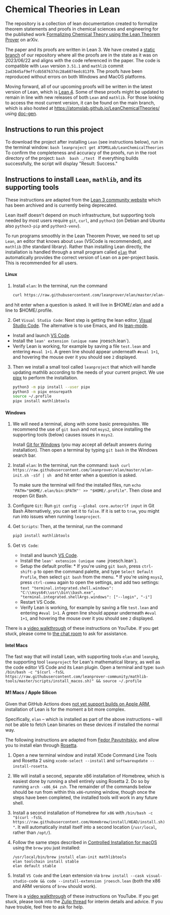 # Chemical Theories in Lean
The repository is a collection of lean documentation created to formalize theorem statements and proofs in chemical sciences and engineering for the published work [Formalizing Chemical Theory using the Lean Theorem Prover](https://arxiv.org/abs/2210.12150) on arXiv.

The paper and its proofs are written in Lean 3. We have created a [static branch](https://github.com/ATOMSLab/LeanChemicalTheories/tree/static-branch_2023-06-18) of our repository where all the proofs are in the state as it was on 2023/06/22 and aligns with the code referenced in the paper. The code is compatible with `Lean` version `3.51.1` and `mathlib` commit `2ad3645af9effcdb587637dc28a6074edc813f9`. The proofs have been reproduced without errors on both Windows and MacOS platforms.

Moving forward, all of our upcoming proofs will be written in the latest version of Lean, which is [Lean 4](https://github.com/leanprover/lean4). Some of these proofs might be updated to remain in line with new releases of both `Lean` and `mathlib`. For those looking to access the most current version, it can be found on the main branch, which is also hosted at https://atomslab.github.io/LeanChemicalTheories/ using [doc-gen](https://github.com/ATOMSLab/doc-gen/tree/master). 


## Instructions to run this project
To download the project after installing `Lean` (see instructions below), run in the terminal window: 
      ```bash
      leanproject get ATOMSLab/LeanChemicalTheories 
      ```
To confirm the completeness and accuracy of the proofs, run in the root directory of the project: 
      ```bash 
      bash ./test
      ``` 
If everything builds successfully, the script will display "Result: Success."

## Instructions to install `Lean`, `mathlib`, and its supporting tools
These instructions are adapted from the [Lean 3 community website](https://leanprover-community.github.io/lean3/get_started.html) which has been archived 
and is currently being deprecated. 

Lean itself doesn't depend on much infrastructure, but supporting tools needed by most users require `git`, `curl`, and `python3` 
(on Debian and Ubuntu also `python3-pip` and `python3-venv`). 

To run programs smoothly in the Lean Theorem Prover, we need to set up `Lean`, an editor that knows about `Lean` (VSCode is recommended), 
and `mathlib` (the standard library). Rather than installing Lean directly, the installation is handled through a small program 
called [`elan`](https://github.com/leanprover/elan) that automatically provides the correct version of Lean on a per-project basis. 
This is recommended for all users.

#### Linux

1. Install `elan`:
  In the terminal, run the command
      ```bash
      curl https://raw.githubusercontent.com/leanprover/elan/master/elan-init.sh -sSf | sh
      ```
  and hit enter when a question is asked. It will live in $HOME/.elan and add a line to $HOME/.profile.

2. Get `Visual Studio Code`:
   Next step is getting the lean editor, [Visual Studio Code](https://code.visualstudio.com/). The alternative is to use Emacs, and its [lean-mode](https://github.com/leanprover/lean-mode).

  * Install and launch [VS Code](https://code.visualstudio.com/).
  * Install the `lean' extension (unique name `jroesch.lean`).
  * Verify Lean is working, for example by saving a file `test.lean` and entering `#eval 1+1`.
    A green line should appear underneath `#eval 1+1`, and hovering the mouse over it you should see `2`
    displayed.

3. Then we install a small tool called `leanproject` that which will handle updating mathlib according to the needs of your current project. We use
  [pipx](https://pipxproject.github.io/pipx/) to perform the installation.
      ```bash
      python3 -m pip install --user pipx
      python3 -m pipx ensurepath
      source ~/.profile
      pipx install mathlibtools
      ```  

#### Windows

1. We will need a terminal, along with some basic prerequisites.
   We recommend the use of `git bash` and not `msys2`, since installing the supporting tools (below) causes issues in `msys2`.

   Install [Git for Windows](https://gitforwindows.org/) (you may accept all default answers during installation).
   Then open a terminal by typing `git bash` in the Windows search bar.

2. Install `elan`:
   In the terminal, run the command:
       ```bash
       curl https://raw.githubusercontent.com/leanprover/elan/master/elan-init.sh -sSf | sh
       ```
   and hit enter when a question is asked.

   To make sure the terminal will find the installed files, run `echo 'PATH="$HOME/.elan/bin:$PATH"' >> "$HOME/.profile"`.
   Then close and reopen Git Bash.

4. Configure `Git`:
   Run `git config --global core.autocrlf input` in Git Bash
   Alternatively, you can set it to `false`. If it is set to `true`, you might run into issues when running `leanproject`.

5. Get `Scripts`:
   Then, at the terminal, run the command
    ```bash
    pip3 install mathlibtools
    ```
6. Get `VS Code`:
   * Install and launch [VS Code](https://code.visualstudio.com/).
   * Install the `lean' extension (unique name `jroesch.lean`).
   * Setup the default profile:
           * If you're using `git bash`, press `ctrl-shift-p` to open the command palette, and type
           `Select Default Profile`, then select `git bash` from the menu.
           * If you're using `msys2`, press `ctrl-comma` again to open the settings, and add two settings:
           ```text
           "terminal.integrated.shell.windows": "C:\\msys64\\usr\\bin\\bash.exe",
           "terminal.integrated.shellArgs.windows": ["--login", "-i"]
           ```
   * Restart VS Code.
   * Verify Lean is working, for example by saving a file `test.lean` and entering `#eval 1+1`.
    A green line should appear underneath `#eval 1+1`, and hovering the mouse over it you should see `2`
    displayed.

There is a [video walkthrough](https://www.youtube.com/watch?v=y3GsHIe4wZ4) of these instructions on YouTube. If you get stuck, please come to [the chat room](https://leanprover.zulipchat.com/) to ask for assistance.


#### Intel Macs

The fast way that will install Lean, with supporting tools `elan` and `leanpkg`, the supporting tool `leanproject` for Lean's mathematical library, as well as the code editor VS Code and its Lean plugin. Open a terminal and type:
    ```bash
    /bin/bash -c "$(curl -fsSL https://raw.githubusercontent.com/leanprover-community/mathlib-tools/master/scripts/install_macos.sh)" && source ~/.profile
    ```

#### M1 Macs / Apple Silicon

Given that GitHub Actions does [not yet support builds on Apple ARM](https://github.com/actions/virtual-environments/issues/2187), installation of Lean is for the moment a bit more complex.

Specifically, `elan` – which is installed as part of the above instructions – will not be able to fetch Lean binaries on these devices if installed the normal way.

The following instructions are adapted from [Fedor Pavutnitskiy](https://leanprover.zulipchat.com/#narrow/stream/113489-new-members/topic/M1.20Macs.3A.20Installing.20the.20Lean.203.20toolchain/near/262832039), and allow you to install elan through [Rosetta](https://developer.apple.com/documentation/apple-silicon/about-the-rosetta-translation-environment).

1. Open a new terminal window and install XCode Command Line Tools and Rosetta 2 using `xcode-select --install` and `softwareupdate --install-rosetta`.
   
2. We will install a second, separate x86 installation of Homebrew, which is easiest done by running a shell entirely using Rosetta 2. Do so by running `arch -x86_64 zsh`. The remainder of the commands below should be run from within this `x86`-running window, though once the steps have been completed, the installed tools will work in any future shell.
   
3. Install a second installation of Homebrew for `x86` with `/bin/bash -c "$(curl -fsSL https://raw.githubusercontent.com/Homebrew/install/HEAD/install.sh)"`. It will automatically install itself into a second location (`/usr/local`, rather than `/opt/`).
   
4. Follow the same steps described in [Controlled Installation for macOS](https://leanprover-community.github.io/install/macos_details.html) using the `brew` you just installed:
    ```
    /usr/local/bin/brew install elan-init mathlibtools
    elan toolchain install stable 
    elan default stable  
    ```
5. Install `VS Code` and the Lean extension via `brew install --cask visual-studio-code && code --install-extension jroesch.lean` (both the x86 and ARM versions of `brew` should work).

There is a [video walkthrough](https://www.youtube.com/watch?v=NOGWsCNm_FY) of these instructions on YouTube.
If you get stuck, please look into the [Zulip thread](https://leanprover.zulipchat.com/#narrow/stream/113489-new-members/topic/M1.20macs) for interim details and advice. If you have trouble, feel free to ask for help.
